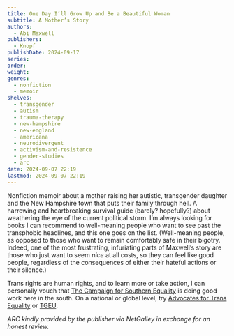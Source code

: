 ```yaml
---
title: One Day I’ll Grow Up and Be a Beautiful Woman
subtitle: A Mother’s Story
authors:
  - Abi Maxwell
publishers:
  - Knopf
publishDate: 2024-09-17
series: 
order: 
weight: 
genres:
  - nonfiction
  - memoir
shelves:
  - transgender
  - autism
  - trauma-therapy
  - new-hampshire
  - new-england
  - americana
  - neurodivergent
  - activism-and-resistence
  - gender-studies
  - arc
date: 2024-09-07 22:19
lastmod: 2024-09-07 22:19
---
```

Nonfiction memoir about a mother raising her autistic, transgender daughter and the New Hampshire town that puts their family through hell. A harrowing and heartbreaking survival guide (barely? hopefully?) about weathering the eye of the current political storm. I’m always looking for books I can recommend to well-meaning people who want to see past the transphobic headlines, and this one goes on the list. (Well-meaning people, as opposed to those who want to remain comfortably safe in their bigotry. Indeed, one of the most frustrating, infuriating parts of Maxwell’s story are those who just want to seem *nice* at all costs, so they can feel like good people, regardless of the consequences of either their hateful actions or their silence.)

Trans rights are human rights, and to learn more or take action, I can personally vouch that [The Campaign for Southern Equality](https://southernequality.org/) is doing good work here in the south. On a national or global level, try [Advocates for Trans Equality](https://transequality.org/) or [TGEU](https://www.tgeu.org/).

*ARC kindly provided by the publisher via NetGalley in exchange for an honest review.*
